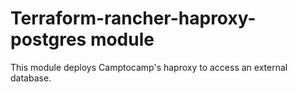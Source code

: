Terraform-rancher-haproxy-postgres module
======================================

This module deploys Camptocamp's haproxy to access an external database.
